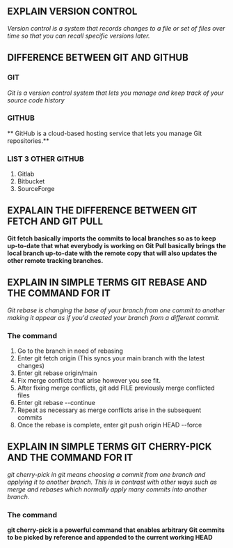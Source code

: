 ##  EXPLAIN VERSION CONTROL
*Version control is a system that records changes to a file or set of files over time so that you can recall specific versions later.*

## DIFFERENCE BETWEEN GIT AND GITHUB
### GIT
*Git is a version control system that lets you manage and keep track of your source code history*
### GITHUB
** GitHub is a cloud-based hosting service that lets you manage Git repositories.**

### LIST 3 OTHER GITHUB
1. Gitlab
2. Bitbucket
3. SourceForge
   
## EXPALAIN THE DIFFERENCE BETWEEN GIT FETCH AND GIT PULL
**Git fetch basically imports the commits to local branches so as to keep up-to-date that what everybody is working on**
**Git Pull basically brings the local branch up-to-date with the remote copy that will also updates the other remote tracking branches.**

## EXPLAIN IN SIMPLE TERMS GIT REBASE AND THE COMMAND FOR IT
*Git rebase is changing the base of your branch from one commit to another making it appear as if you'd created your branch from a different commit.*
### The command
1. Go to the branch in need of rebasing
2. Enter git fetch origin (This syncs your main branch with the latest changes)
3. Enter git rebase origin/main
4. Fix merge conflicts that arise however you see fit.
5. After fixing merge conflicts, git add FILE previously merge conflicted files
6. Enter git rebase --continue
7. Repeat as necessary as merge conflicts arise in the subsequent commits
8. Once the rebase is complete, enter git push origin HEAD --force
   
## EXPLAIN IN SIMPLE TERMS GIT CHERRY-PICK AND THE COMMAND FOR IT
*git cherry-pick in git means choosing a commit from one branch and applying it to another branch. 
This is in contrast with other ways such as merge and rebases which normally apply many commits into another branch.*
### The command
**git cherry-pick is a powerful command that enables arbitrary Git commits to be picked by reference and appended to the current working HEAD**
